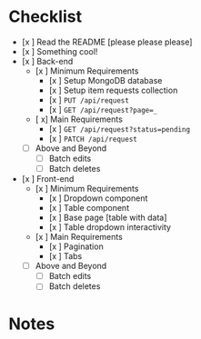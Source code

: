 # Checklist

<!-- Make sure you fill out this checklist with what you've done before submitting! -->

- [x ] Read the README [please please please]
- [x ] Something cool!
- [x ] Back-end
  - [x ] Minimum Requirements
    - [x ] Setup MongoDB database
    - [x ] Setup item requests collection
    - [x ] `PUT /api/request`
    - [x ] `GET /api/request?page=_`
  - [ x] Main Requirements
    - [x ] `GET /api/request?status=pending`
    - [x ] `PATCH /api/request`
  - [ ] Above and Beyond
    - [ ] Batch edits
    - [ ] Batch deletes
- [x ] Front-end
  - [x ] Minimum Requirements
    - [x ] Dropdown component
    - [x ] Table component
    - [x ] Base page [table with data]
    - [x ] Table dropdown interactivity
  - [x ] Main Requirements
    - [x ] Pagination
    - [x ] Tabs
  - [ ] Above and Beyond
    - [ ] Batch edits
    - [ ] Batch deletes

# Notes

<!-- Notes go here -->
